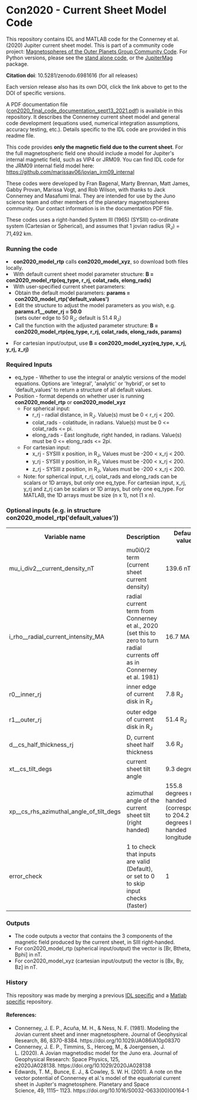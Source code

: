 # Con2020 - Current Sheet Model Code

This repository contains IDL and MATLAB code for the Connerney et al. (2020) Jupiter current sheet model. This is part of a community code project: [Magnetospheres of the Outer Planets Group Community Code](https://lasp.colorado.edu/home/mop/missions/juno/community-code). For Python versions, please see the [stand alone code](https://github.com/gabbyprovan/con2020/), or the [JupiterMag](https://github.com/mattkjames7/JupiterMag) package. 

**Citation doi**: 10.5281/zenodo.6981616 (for all releases)

Each version release also has its own DOI, click the link above to get to the DOI of specific versions.


A PDF documentation file ([con2020_final_code_documentation_sept13_2021.pdf](https://raw.githubusercontent.com/marissav06/con2020/main/con2020_final_code_documentation_sept13_2021.pdf)) is available in this repository. It describes the Connerney current sheet model and general code development (equations used, numerical integration assumptions, accuracy testing, etc.). Details specific to the IDL code are provided in this readme file.

This code provides <b>only the magnetic field due to the current sheet</b>. For the full magnetospheric field one should include a model for Jupiter's internal magnetic field, such as VIP4 or JRM09. You can find IDL code for the JRM09 internal field model here: https://github.com/marissav06/jovian_jrm09_internal

These codes were developed by Fran Bagenal, Marty Brennan, Matt James, Gabby Provan, Marissa Vogt, and Rob Wilson, with thanks to Jack Connerney and Masafumi Imai. They are intended for use by the Juno science team and other members of the planetary magnetospheres community. Our contact information is in the documentation PDF file.

These codes uses a right-handed System III (1965) (SYSIII) co-ordinate system (Cartesian or Spherical), and assumes that 1 jovian radius (R<sub>J</sub>) = 71,492 km.


<h3><b>Running the code</b><ul></h3>
  <li><b>con2020_model_rtp</b> calls <b>con2020_model_xyz</b>, so download both files locally.
  <li>With default current sheet model parameter structure:  <b>B = con2020_model_rtp(eq_type, r_rj, colat_rads, elong_rads)</b></li>
  <li>With user-specified current sheet parameters:
    <ul>
      <li>Obtain the default model parameters: <b>params = con2020_model_rtp('default_values')</b></li>
      <li>Edit the structure to adjust the model parameters as you wish, e.g. <b>params.r1__outer_rj = 50.0</b><br>(sets outer edge to 50 R<sub>J</sub>; default is 51.4 R<sub>J</sub>)</li>
      <li>Call the function with the adjusted parameter structure: <b>B = con2020_model_rtp(eq_type, r_rj, colat_rads, elong_rads, params)</b></li>
    </ul></li>
  <li>For cartesian input/output, use <b>B = con2020_model_xyz(eq_type, x_rj, y_rj, z_rj)</b></li>
  </ul>
  
<h3><b>Required Inputs</b></h3>
  <ul>
  <li>eq_type - Whether to use the integral or analytic versions of the model equations. Options are 'integral', 'analytic' or 'hybrid', or set to 'default_values' to return a structure of all default values.</li>
  <li>Position - format depends on whether user is running <b>con2020_model_rtp</b> or <b>con2020_model_xyz</b>
    <ul><li>For spherical input:<ul>
      <li>r_rj - radial distance, in R<sub>J</sub>. Value(s) must be 0 < r_rj < 200.</li>
      <li>colat_rads - colatitude, in radians. Value(s) must be 0 <= colat_rads <= pi.</li>
      <li>elong_rads - East longitude, right handed, in radians. Value(s) must be 0 <= elong_rads <= 2pi.</li></ul>
    <li>For cartesian input:<ul>
      <li>x_rj - SYSIII x position, in R<sub>J</sub>, Values must be -200 < x_rj < 200.</li>
      <li>y_rj - SYSIII y position, in R<sub>J</sub>, Values must be -200 < x_rj < 200.</li>
      <li>z_rj - SYSIII z position, in R<sub>J</sub>, Values must be -200 < x_rj < 200.</li></ul>
    <li>Note: for spherical input, r_rj, colat_rads and elong_rads can be scalars or 1D arrays, but only one eq_type. For cartesian input, x_rj, y_rj and z_rj can be scalars or 1D arrays, but only one eq_type. For MATLAB, the 1D arrays must be size (n x 1), not (1 x n).</li>  
    </ul>
    </ul>
   

      

<h3><b>Optional inputs (e.g. in structure con2020_model_rtp('default_values'))</b></h3>
<table>
  <tr><b>
    <th>Variable name</th>
    <th>Description</th>
    <th>Default value</th></b>
  </tr>
  <tr>
    <td>mu_i_div2__current_density_nT</td>
    <td>mu0i0/2 term (current sheet current density)</td>
    <td>139.6 nT</td>
  </tr>
  <tr>
    <td>i_rho__radial_current_intensity_MA</td>
    <td>radial current term from Connerney et al., 2020 (set this to zero to turn radial currents off as in Connerney et al. 1981)</td>
    <td>16.7 MA</td>
  </tr>
  <tr>
    <td>r0__inner_rj</td>
    <td>inner edge of current disk in R<sub>J</sub></td>
    <td>7.8 R<sub>J</sub></td>
  </tr>
  <tr>
    <td>r1__outer_rj</td>
    <td>outer edge of current disk in R<sub>J</sub></td>
    <td>51.4 R<sub>J</sub></td>
  </tr>
  <tr>
    <td>d__cs_half_thickness_rj</td>
    <td>D, current sheet half thickness</td>
    <td>3.6 R<sub>J</sub></td>
  </tr>
  <tr>
    <td>xt__cs_tilt_degs</td>
    <td>current sheet tilt angle</td>
    <td>9.3 degrees</td>
  </tr>
  <tr>
    <td>xp__cs_rhs_azimuthal_angle_of_tilt_degs</td>
    <td>azimuthal angle of the current sheet tilt (right handed)</td>
    <td>155.8 degrees right handed (corresponds to 204.2 degrees left handed longitude)</td>
  </tr>
  <tr>
    <td>error_check</td>
    <td>1 to check that inputs are valid (Default), or set to 0 to skip input checks (faster)</td>
    <td>1</td>
  </tr>
</table>
  
<h3><b>Outputs</b></h3>
<ul>
  <li>The code outputs a vector that contains the 3 components of the magnetic field produced by the current sheet, in SIII right-handed.</li>
  <li>For con2020_model_rtp (spherical input/output) the vector is [Br, Btheta, Bphi] in nT.</li>
  <li>For con2020_model_xyz (cartesian input/output) the vector is [Bx, By, Bz] in nT.</li>
  </ul>   

<h3>History</h3>
This repository was made by merging a previous <a href="https://github.com/marissav06/con2020_idl">IDL specific</a> and a <a href="https://github.com/marissav06/con2020_matlab">Matlab specific</a> repository.

<h4>References:</h4>
<ul>
<li>Connerney, J. E. P., Acuña, M. H., & Ness, N. F. (1981). Modeling the Jovian current sheet and inner magnetosphere. Journal of Geophysical Research, 86, 8370-8384. https://doi.org/10.1029/JA086iA10p08370</li>
<li>Connerney, J. E. P., Timmins, S., Herceg, M., & Joergensen, J. L. (2020). A Jovian magnetodisc model for the Juno era. Journal of Geophysical Research: Space Physics, 125, e2020JA028138. https://doi.org/10.1029/2020JA028138</li>
<li>Edwards, T. M., Bunce, E. J., & Cowley, S. W. H. (2001). A note on the vector potential of Connerney et al.'s model of the equatorial current sheet in Jupiter's magnetosphere. Planetary and Space Science, 49, 1115– 1123. https://doi.org/10.1016/S0032-0633(00)00164-1</li>
</ul>
